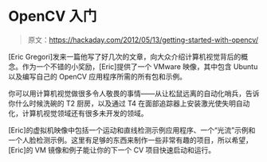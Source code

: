 # OpenCV 入门

> 原文：<https://hackaday.com/2012/05/13/getting-started-with-opencv/>

[Eric Gregori]发来一篇他写了好几次的文章，向大众介绍计算机视觉背后的概念。作为一个不错的小奖励，[Eric]提供了一个 VMware 映像，其中包含 Ubuntu 以及编写自己的 OpenCV 应用程序所需的所有包和示例。

你可以用计算机视觉做很多令人敬畏的事情——从让松鼠远离的自动化哨兵，告诉你什么时候洗碗的 T2 厨房，以及通过 T4 在面部追踪器上安装激光使失明自动化，计算机视觉领域还有很多未开发的领域。

[Eric]的虚拟机映像中包括一个运动和直线检测示例应用程序、一个“光流”示例和一个人脸检测示例。这里有足够的东西来制作一些非常有趣的项目，所以希望，[Eric]的 VM 镜像和例子能让你的下一个 CV 项目快速启动和运行。